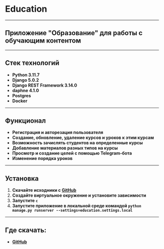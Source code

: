 # Education
___
## Приложение "Образование" для работы с обучающим контентом
___
## Стек технологий

* **Python 3.11.7**
* **Django 5.0.2**
* **Django REST Framework 3.14.0**
* **daphne 4.1.0**
* **Postgres**
* **Docker**
___
## Функционал
* **Регистрация и авторезация пользователя**
* **Создание, обновление, удаление курсов и уроков к этим курсам**
* **Возможность зачислять студентов на определенные курсы**
* **Добавление материалов разных типов на курсы**
* **Просмотр и создание целей с помощью Telegram-бота**
* **Изменение порядка уроков**
___
## Установка
1. **Скачайте исходники c [GitHub](https://github.com/Refus1on/education)**
2. **Создайте виртуальное окружение и установите зависимости**
3. **Запустите `c`**
4. **Запустите приложение в локальной среде командой `python manage.py runserver --settings=education.settings.local`**
___
## Где скачать:
* **[GitHub](https://github.com/Refus1on/education)**